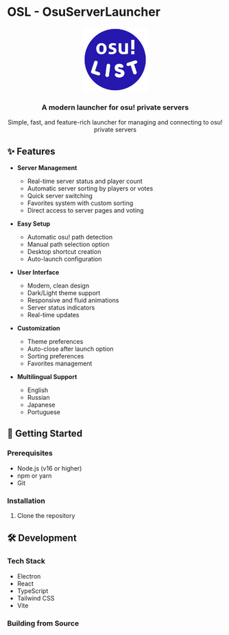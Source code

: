# OSL - OsuServerLauncher

<div align="center">
  <img src="public/logo.png" alt="OSL Logo" width="150" height="150">
  <h3>A modern launcher for osu! private servers</h3>
  <p>Simple, fast, and feature-rich launcher for managing and connecting to osu! private servers</p>
</div>

## ✨ Features

- **Server Management**
  - Real-time server status and player count
  - Automatic server sorting by players or votes
  - Quick server switching
  - Favorites system with custom sorting
  - Direct access to server pages and voting

- **Easy Setup**
  - Automatic osu! path detection
  - Manual path selection option
  - Desktop shortcut creation
  - Auto-launch configuration

- **User Interface**
  - Modern, clean design
  - Dark/Light theme support
  - Responsive and fluid animations
  - Server status indicators
  - Real-time updates

- **Customization**
  - Theme preferences
  - Auto-close after launch option
  - Sorting preferences
  - Favorites management

- **Multilingual Support**
  - English
  - Russian
  - Japanese
  - Portuguese

## 🚀 Getting Started

### Prerequisites
- Node.js (v16 or higher)
- npm or yarn
- Git

### Installation

1. Clone the repository

## 🛠️ Development

### Tech Stack
- Electron
- React
- TypeScript
- Tailwind CSS
- Vite

### Building from Source

